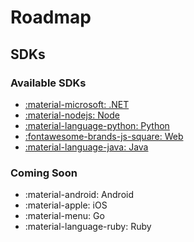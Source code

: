 # Roadmap

## SDKs
### Available SDKs
- [:material-microsoft: .NET](dotnet/index.md)
- [:material-nodejs: Node](node/index.md)
- [:material-language-python: Python](python/index.md)
- [:fontawesome-brands-js-square: Web](web/index.md)
- [:material-language-java: Java](java/index.md)
### Coming Soon
- :material-android: Android
- :material-apple: iOS
- :material-menu: Go
- :material-language-ruby: Ruby